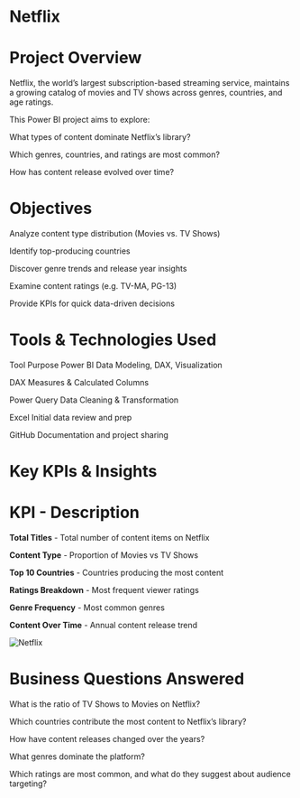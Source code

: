 # Netflix

# Project Overview
Netflix, the world’s largest subscription-based streaming service, maintains 
a growing catalog of movies and TV shows across genres, countries, and age ratings.

This Power BI project aims to explore:

What types of content dominate Netflix’s library?

Which genres, countries, and ratings are most common?

How has content release evolved over time?

# Objectives
Analyze content type distribution (Movies vs. TV Shows)

Identify top-producing countries

Discover genre trends and release year insights

Examine content ratings (e.g. TV-MA, PG-13)

Provide KPIs for quick data-driven decisions

# Tools & Technologies Used
Tool	Purpose
Power BI	Data Modeling, DAX, Visualization

DAX	Measures & Calculated Columns

Power Query	Data Cleaning & Transformation

Excel	Initial data review and prep

GitHub	Documentation and project sharing


# Key KPIs & Insights
# KPI                   -      Description

**Total Titles**       -      Total number of content items on Netflix  

**Content Type**       -     Proportion of Movies vs TV Shows  

**Top 10 Countries**   -     Countries producing the most content

**Ratings Breakdown**  -     Most frequent viewer ratings  

**Genre Frequency**    -        Most common genres 

**Content Over Time**  -       Annual content release trend  

![Netflix](https://github.com/user-attachments/assets/bb368c60-4c3a-41a9-8155-5211828907eb)


# Business Questions Answered

What is the ratio of TV Shows to Movies on Netflix?

Which countries contribute the most content to Netflix’s library?

How have content releases changed over the years?

What genres dominate the platform?

Which ratings are most common, and what do they suggest about audience targeting?
